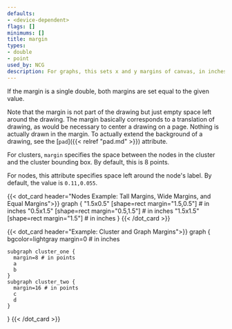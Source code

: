 ```yaml
---
defaults:
- <device-dependent>
flags: []
minimums: []
title: margin
types:
- double
- point
used_by: NCG
description: For graphs, this sets x and y margins of canvas, in inches
---
```


If the margin is a single double, both margins are set equal to the given
value.

Note that the margin is not part of the drawing but just empty space left
around the drawing. The margin basically corresponds to a translation of
drawing, as would be necessary to center a drawing on a page. Nothing is
actually drawn in the margin. To actually extend the background of a drawing,
see the [`pad`]({{< relref "pad.md" >}}) attribute.

For clusters, `margin` specifies the space between the nodes in the cluster
and the cluster bounding box. By default, this is 8 points.

For nodes, this attribute specifies space left around the node's label. By
default, the value is `0.11,0.055`.

{{< dot_card header="Nodes Example: Tall Margins, Wide Margins, and Equal Margins">}}
graph {
  "1.5x0.5" [shape=rect margin="1.5,0.5"] # in inches
  "0.5x1.5" [shape=rect margin="0.5,1.5"] # in inches
  "1.5x1.5" [shape=rect margin="1.5"]     # in inches
}
{{< /dot_card >}}

{{< dot_card header="Example: Cluster and Graph Margins">}}
graph {
    bgcolor=lightgray
    margin=0 # in inches
    
    subgraph cluster_one {
      margin=8 # in points
      a
      b
    }
    subgraph cluster_two {
      margin=16 # in points
      c
      d
    }
}
{{< /dot_card >}}
